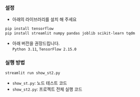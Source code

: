 ###  설정

* 아래의 라이브러리를 설치 해 주세요
```bash
pip install tensorflow
pip install streamlit numpy pandas joblib scikit-learn tqdm
```
* 아래 버전을 권장드립니다.    
  `Python 3.11`, `TensorFlow 2.15.0`

### 실행 방법

```bash
streamlit run show_st2.py
```
  * `show_st.py`: 노드 테스트 코드
  * `show_st2.py`: 프로젝트 전체 실행 코드



